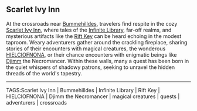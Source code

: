 ## Scarlet Ivy Inn

At the crossroads near [Bummehilldes](../Places/Bummehilldes.md), travelers find respite in the cozy [Scarlet Ivy Inn](../Places/Scarlet_Ivy_Inn.md), where tales of the [Infinite Library](../Places/Infinite_Library.md), far-off realms, and mysterious artifacts like the [Rift Key](../Artifacts/Rift_Key.md) can be heard echoing in the modest taproom. Weary adventurers gather around the crackling fireplace, sharing stories of their encounters with magical creatures, the wonderous [HIELCIOFNONA](../Places/HIELCIOFNONA.md), or their chance encounters with enigmatic beings like [Djimm](../People/Djimm.md) the Necromancer. Within these walls, many a quest has been born in the quiet whispers of shadowy patrons, seeking to unravel the hidden threads of the world's tapestry.


---

TAGS:Scarlet Ivy Inn | Bummehilldes | Infinite Library | Rift Key | HIELCIOFNONA | Djimm the Necromancer | magical creatures | quests | adventurers | crossroads
